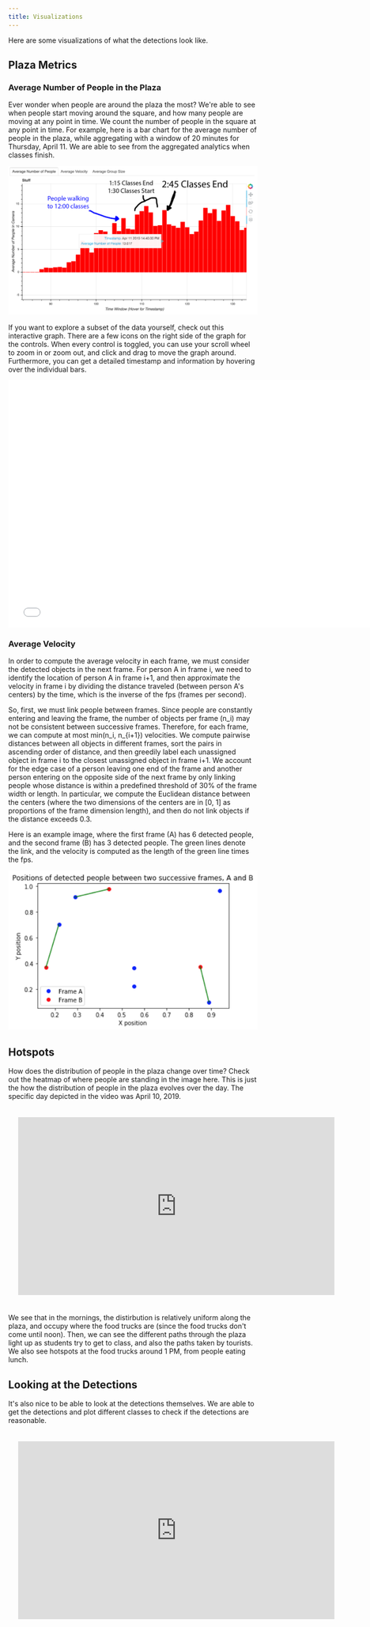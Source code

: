 ```yaml
---
title: Visualizations
---
```

Here are some visualizations of what the detections look like.

## Plaza Metrics

### Average Number of People in the Plaza

Ever wonder when people are around the plaza the most?
We're able to see when people start moving around the square, and how many
people are moving at any point in time.
We count the number of people in the square at any point in time.
For example, here is a bar chart for the average number of people in the plaza,
while aggregating with a window of 20 minutes for Thursday, April 11.
We are able to see from the aggregated analytics when classes finish.

![classtimesthursday](images/classtimesthursday.png)

If you want to explore a subset of the data yourself,
check out this interactive graph.
There are a few icons on the right side of the graph for the controls.
When every control is toggled, you can use your scroll wheel to zoom in
or zoom out, and click and drag to move the graph around.
Furthermore, you can get a detailed timestamp and information by hovering
over the individual bars.

<iframe src="interactive_analytics_graph.html"
        sandbox="allow-same-origin allow-scripts"
        width="750"
        height="500"
        align="center"
        scrolling="no"
        seamless="seamless"
        frameborder="0" style="display: block; margin-left: auto; margin-right: auto; width: 500">
</iframe>

### Average Velocity

In order to compute the average velocity in each frame, we must consider the detected objects in the next frame. For person A in frame i, we need to identify the location of person A in frame i+1, and then approximate the velocity in frame i by dividing the distance traveled (between person A's centers) by the time, which is the inverse of the fps (frames per second).

So, first, we must link people between frames. Since people are constantly entering and leaving the frame, the number of objects per frame (n_i) may not be consistent between successive frames. Therefore, for each frame, we can compute at most min(n_i, n_{i+1}) velocities. We compute pairwise distances between all objects in different frames, sort the pairs in ascending order of distance, and then greedily label each unassigned object in frame i to the closest unassigned object in frame i+1. We account for the edge case of a person leaving one end of the frame and another person entering on the opposite side of the next frame by only linking people whose distance is within a predefined threshold of 30% of the frame width or length. In particular, we compute the Euclidean distance between the centers (where the two dimensions of the centers are in [0, 1] as proportions of the frame dimension length), and then do not link objects if the distance exceeds 0.3.

Here is an example image, where the first frame (A) has 6 detected people, and the second frame (B) has 3 detected people. The green lines denote the link, and the velocity is computed as the length of the green line times the fps.

<p align="center"> 
<img src="images/linking.png">
</p>

## Hotspots

How does the distribution of people in the plaza change over time?
Check out the heatmap of where people are standing in the image here.
This is just the how the distribution of people in the plaza evolves
over the day.
The specific day depicted in the video was April 10, 2019.

<iframe width="640" height="360" src="https://www.youtube.com/embed/JhHHnR9V0NI"
        frameborder="0"
        allow="accelerometer; autoplay; encrypted-media; gyroscope; picture-in-picture" allowfullscreen
        class="youtube"
        style="padding:20px;"></iframe>

We see that in the mornings, the distirbution is relatively uniform along
the plaza, and occupy where the food trucks are (since the food trucks
don't come until noon).
Then, we can see the different paths through the plaza light up as
students try to get to class, and also the paths taken by tourists.
We also see hotspots at the food trucks around 1 PM, from people eating
lunch.

## Looking at the Detections

It's also nice to be able to look at the detections themselves.
We are able to get the detections and plot different classes to check if the
detections are reasonable.

<iframe width="640" height="360" src="https://www.youtube.com/embed/eN9tTVJ9J2c"
        frameborder="0"
        allow="accelerometer; autoplay; encrypted-media; gyroscope; picture-in-picture" allowfullscreen class="youtube"
        style="padding:20px;"></iframe>
